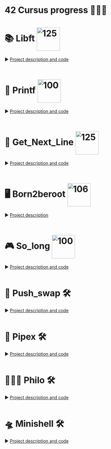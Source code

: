 # 42 Cursus progress 👨🏻‍💻 

# 📚 Libft <img width="75" align="center" alt="125" src="https://github.com/CERVIII/42cursus/assets/99288256/e9013a65-43b0-4ba0-bca6-cab6319cc762">
► [Project description and code](https://github.com/CERVIII/Libft)
<br>
<br>

# 📝 Printf <img width="75" align="center" alt="100" src="https://github.com/CERVIII/42cursus/assets/99288256/b376f874-4778-462b-a169-cb9f3c2506db">

► [Project description and code](https://github.com/CERVIII/ft_printf)
<br>
<br>

# 📖 Get_Next_Line <img width="75" align="center" alt="125" src="https://github.com/CERVIII/42cursus/assets/99288256/e9013a65-43b0-4ba0-bca6-cab6319cc762">
► [Project description and code](https://github.com/CERVIII/Get_next_line)
<br>
<br>


# 🖥 Born2beroot <img width="75" align="center" alt="106" src="https://github.com/CERVIII/42cursus/assets/99288256/9c09a483-94f2-449f-916b-933b5075f36c">
► [Project description](https://github.com/CERVIII/Born2beroot)
<br>
<br>

# 🎮 So_long <img width="75" align="center" alt="100" src="https://github.com/CERVIII/42cursus/assets/99288256/b376f874-4778-462b-a169-cb9f3c2506db">
► [Project description and code](https://github.com/CERVIII/So_long)
<br>
<br>

# 🔢 Push_swap 🛠️
► [Project description and code](https://github.com/CERVIII/Push_swap)
<br>
<br>

# 🎊 Pipex 🛠️
► [Project description and code](https://github.com/CERVIII/Pipex)
<br>
<br>

# 🤔🍴😴 Philo 🛠️
► [Project description and code](https://github.com/CERVIII/Philo)
<br>
<br>

# 🛸 Minishell 🛠️
► [Project description and code](https://github.com/CERVIII/minishell)
<br>
<br>
